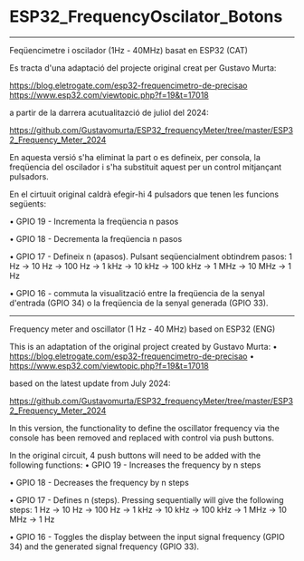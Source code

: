 # ESP32_FrequencyOscilator_Botons

-----------------------
Feqüencimetre  i oscilador (1Hz - 40MHz) basat en ESP32 (CAT)

Es tracta d'una adaptació del projecte original creat per Gustavo Murta:

https://blog.eletrogate.com/esp32-frequencimetro-de-precisao
https://www.esp32.com/viewtopic.php?f=19&t=17018

a partir de la darrera acutualitazció de juliol del 2024:

https://github.com/Gustavomurta/ESP32_frequencyMeter/tree/master/ESP32_Frequency_Meter_2024

En aquesta versió s'ha eliminat la part o es defineix, per consola, la freqüencia del oscilador i s'ha substituit aquest per un control mitjançant pulsadors. 

En el cirtuuit original caldrà efegir-hi 4 pulsadors que tenen les funcions següents:

•	GPIO 19 - Incrementa la freqüencia n pasos

•	GPIO 18 - Decrementa la freqüencia n pasos
	
•	GPIO 17 - Defineix n (apasos). Pulsant seqüencialment obtindrem pasos: 
	1 Hz → 10 Hz → 100 Hz → 1 kHz → 10 kHz → 100 kHz → 1 MHz → 10 MHz → 1 Hz
	
•	GPIO 16 - commuta la visualització entre la freqüencia de la senyal d'entrada (GPIO 34) o la freqüencia de la senyal generada (GPIO 33).

-----------------------
Frequency meter and oscillator (1 Hz - 40 MHz) based on ESP32 (ENG)

This is an adaptation of the original project created by Gustavo Murta:
	•	https://blog.eletrogate.com/esp32-frequencimetro-de-precisao
	•	https://www.esp32.com/viewtopic.php?f=19&t=17018

based on the latest update from July 2024:

https://github.com/Gustavomurta/ESP32_frequencyMeter/tree/master/ESP32_Frequency_Meter_2024

In this version, the functionality to define the oscillator frequency via the console has been removed and replaced with control via push buttons.

In the original circuit, 4 push buttons will need to be added with the following functions:
•	GPIO 19 - Increases the frequency by n steps

•	GPIO 18 - Decreases the frequency by n steps

•	GPIO 17 - Defines n (steps). Pressing sequentially will give the following steps:
	1 Hz → 10 Hz → 100 Hz → 1 kHz → 10 kHz → 100 kHz → 1 MHz → 10 MHz → 1 Hz

•	GPIO 16 - Toggles the display between the input signal frequency (GPIO 34) and the generated signal frequency (GPIO 33).
